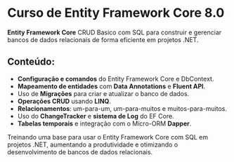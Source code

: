 # Curso de Entity Framework Core 8.0

**Entity Framework Core** CRUD Basico com SQL para construir e gerenciar bancos de dados relacionais de forma eficiente em projetos .NET.

## Conteúdo:

- **Configuração e comandos** do Entity Framework Core e DbContext.
- **Mapeamento de entidades** com **Data Annotations** e **Fluent API**.
- Uso de **Migrações** para criar e atualizar o banco de dados.
- **Operações CRUD** usando **LINQ**.
- **Relacionamentos**: um-para-um, um-para-muitos e muitos-para-muitos.
- Uso do **ChangeTracker** e **sistema de Log** do EF Core.
- **Tabelas temporais** e integração com o Micro-ORM **Dapper**.

Treinando uma base  para usar o Entity Framework Core com SQL em  projetos .NET, aumentando a produtividade e otimizando o desenvolvimento de bancos de dados relacionais.
